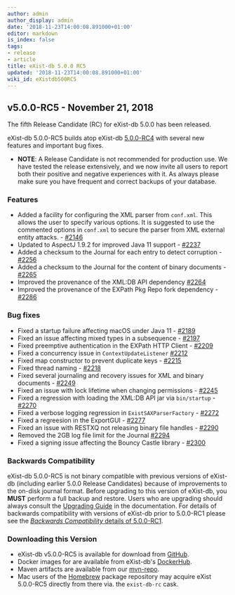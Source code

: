 ```yaml
---
author: admin
author_display: admin
date: '2018-11-23T14:00:08.891000+01:00'
editor: markdown
is_index: false
tags:
- release
- article
title: eXist-db 5.0.0 RC5
updated: '2018-11-23T14:00:08.891000+01:00'
wiki_id: eXistdb500RC5
---
```


## v5.0.0-RC5 - November 21, 2018

The fifth Release Candidate (RC) for eXist-db 5.0.0 has been released.

eXist-db 5.0.0-RC5 builds atop eXist-db [5.0.0-RC4](http://www.exist-db.org/exist/apps/wiki/blogs/eXist/eXistdb500RC4) with several new features and important bug fixes.

* **NOTE**: A Release Candidate is not recommended for production use. We have tested the release extensively, and we now invite all users to report both their positive and negative experiences with it. As always please make sure you have frequent and correct backups of your database.


### Features

* Added a facility for configuring the XML parser from `conf.xml`. This allows the user to specify various options. It is suggested to use the commented options in `conf.xml` to secure the parser from XML external entity attacks. - [#2146](https://github.com/eXist-db/exist/pull/2146)
* Updated to AspectJ 1.9.2 for improved Java 11 support - [#2237](https://github.com/eXist-db/exist/pull/2237)
* Added a checksum to the Journal for each entry to detect corruption - [#2256](https://github.com/eXist-db/exist/pull/2256)
* Added a checksum to the Journal for the content of binary documents - [#2265](https://github.com/eXist-db/exist/pull/2265)
* Improved the provenance of the XML:DB API dependency [#2264](https://github.com/eXist-db/exist/pull/2264)
* Improved the provenance of the EXPath Pkg Repo fork dependency - [#2286](https://github.com/eXist-db/exist/pull/2286)


### Bug fixes

* Fixed a startup failure affecting macOS under Java 11 -  [#2189](https://github.com/eXist-db/exist/pull/2189)
* Fixed an issue affecting mixed types in a subsequence - [#2197](https://github.com/eXist-db/exist/pull/2197)
* Fixed preemptive authentication in the EXPath HTTP Client - [#2209](https://github.com/eXist-db/exist/pull/2209)
* Fixed a concurrency issue in `ContextUpdateListener` [#2212](https://github.com/eXist-db/exist/pull/2212)
* Fixed map constructor to prevent duplicate keys - [#2215](https://github.com/eXist-db/exist/pull/2215)
* Fixed thread naming - [#2218](https://github.com/eXist-db/exist/pull/2218)
* Fixed several journaling and recovery issues for XML and binary documents -  [#2249](https://github.com/eXist-db/exist/pull/2249)
* Fixed an issue with lock lifetime when changing permissions - [#2245](https://github.com/eXist-db/exist/pull/2245)
* Fixed a regression with loading the XML:DB API jar via `bin/startup` - [#2270](https://github.com/eXist-db/exist/pull/2270)
* Fixed a verbose logging regression in `ExistSAXParserFactory` - [#2272](https://github.com/eXist-db/exist/pull/2272)
* Fixed a regreesion in the ExportGUI - [#2277](https://github.com/eXist-db/exist/pull/2277)
* Fixed an issue with RESTXQ not releasing binary file handles - [#2290](https://github.com/eXist-db/exist/pull/2290)
* Removed the 2GB log file limit for the Journal [#2294](https://github.com/eXist-db/exist/pull/2294)
* Fixed a signing issue affecting the Bouncy Castle library - [#2300](https://github.com/eXist-db/exist/pull/2300)


### Backwards Compatibility

eXist-db 5.0.0-RC5 is not binary compatible with previous versions of eXist-db (including earlier 5.0.0 Release Candidates) because of improvements to the on-disk journal format. Before upgrading to this version of eXist-db, you **MUST** perform a full backup and restore. Users who are upgrading should always consult the [Upgrading Guide](https://exist-db.org/exist/apps/doc/upgrading.xml) in the documentation. For details of backwards compatibility with versions of eXist-db prior to 5.0.0-RC1 please see the [*Backwards Compatibility* details of 5.0.0-RC1](http://www.exist-db.org/exist/apps/wiki/blogs/eXist/eXistdb500RC1).


### Downloading this Version
* eXist-db v5.0.0-RC5 is available for download from [GitHub](https://github.com/eXist-db/exist/releases/tag/eXist-5.0.0-RC5).
* Docker images for are available from eXist-db's [DockerHub](https://hub.docker.com/r/existdb/existdb/tags/).
* Maven artifacts are available from our [mvn-repo](https://github.com/eXist-db/mvn-repo).
* Mac users of the [Homebrew](http://brew.sh) package repository may acquire eXist 5.0.0-RC5 directly from there via. the `exist-db-rc` cask.
